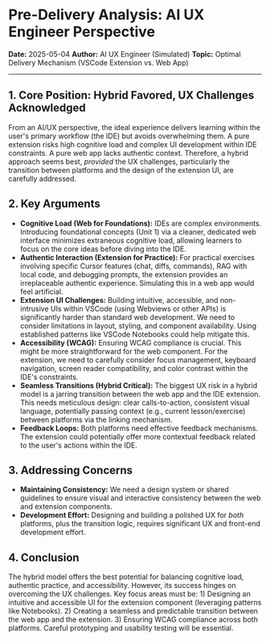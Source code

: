 # Pre-Delivery Analysis: AI UX Engineer Perspective

**Date:** 2025-05-04
**Author:** AI UX Engineer (Simulated)
**Topic:** Optimal Delivery Mechanism (VSCode Extension vs. Web App)

---

## 1. Core Position: Hybrid Favored, UX Challenges Acknowledged

From an AI/UX perspective, the ideal experience delivers learning within the user's primary workflow (the IDE) but avoids overwhelming them. A pure extension risks high cognitive load and complex UI development within IDE constraints. A pure web app lacks authentic context. Therefore, a hybrid approach seems best, *provided* the UX challenges, particularly the transition between platforms and the design of the extension UI, are carefully addressed.

## 2. Key Arguments

*   **Cognitive Load (Web for Foundations):** IDEs are complex environments. Introducing foundational concepts (Unit 1) via a cleaner, dedicated web interface minimizes extraneous cognitive load, allowing learners to focus on the core ideas before diving into the IDE.
*   **Authentic Interaction (Extension for Practice):** For practical exercises involving specific Cursor features (chat, diffs, commands), RAG with local code, and debugging prompts, the extension provides an irreplaceable authentic experience. Simulating this in a web app would feel artificial.
*   **Extension UI Challenges:** Building intuitive, accessible, and non-intrusive UIs within VSCode (using Webviews or other APIs) is significantly harder than standard web development. We need to consider limitations in layout, styling, and component availability. Using established patterns like VSCode Notebooks could help mitigate this.
*   **Accessibility (WCAG):** Ensuring WCAG compliance is crucial. This might be more straightforward for the web component. For the extension, we need to carefully consider focus management, keyboard navigation, screen reader compatibility, and color contrast within the IDE's constraints.
*   **Seamless Transitions (Hybrid Critical):** The biggest UX risk in a hybrid model is a jarring transition between the web app and the IDE extension. This needs meticulous design: clear calls-to-action, consistent visual language, potentially passing context (e.g., current lesson/exercise) between platforms via the linking mechanism.
*   **Feedback Loops:** Both platforms need effective feedback mechanisms. The extension could potentially offer more contextual feedback related to the user's actions within the IDE.

## 3. Addressing Concerns

*   **Maintaining Consistency:** We need a design system or shared guidelines to ensure visual and interactive consistency between the web and extension components.
*   **Development Effort:** Designing and building a polished UX for *both* platforms, plus the transition logic, requires significant UX and front-end development effort.

## 4. Conclusion

The hybrid model offers the best potential for balancing cognitive load, authentic practice, and accessibility. However, its success hinges on overcoming the UX challenges. Key focus areas must be: 1) Designing an intuitive and accessible UI for the extension component (leveraging patterns like Notebooks). 2) Creating a seamless and predictable transition between the web app and the extension. 3) Ensuring WCAG compliance across both platforms. Careful prototyping and usability testing will be essential. 